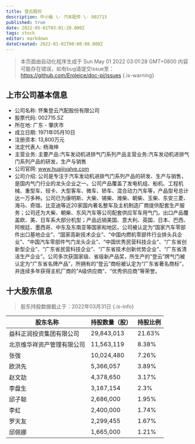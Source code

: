 ```yaml
---
title: 登云股份
description: 中小板 \- 汽车配件 \- 002715
published: true
date: 2022-05-01T03:01:28.000Z
tags: stock
editor: markdown
dateCreated: 2022-01-01T00:00:00.000Z
---
```


> 本页面由自动化程序生成于 Sun May 01 2022 03:01:28 GMT+0800
> 内容可能存在错误，如有bug请提交issue至：https://github.com/Eroleice/doc-pi/issues
{.is-warning}

## 上市公司基本信息
- 公司名称: 怀集登云汽配股份有限公司
- 股票代码: 002715.SZ
- 所在地: 广东 - 肇庆市
- 成立日期: 1971年05月10日
- 注册资本: 13,800万元
- 法定代表人: 杨海坤
- 主营业务: 主要产品:汽车发动机进排气门系列产品主营业务:汽车发动机进排气门系列产品的研发，生产与销售
- 公司官网: www.huaijivalve.com
- 公司介绍: 公司是专注于汽车发动机进排气门系列产品的研发、生产与销售，是国内气门行业的龙头企业之一。公司产品覆盖了发电机组、船机、工程机械、重型车、轻卡、大型客车、微车、轿车、混合动力汽车等，产品型号总计达一万多种。公司已为康明斯、大柴、锡柴、潍柴、朝柴、玉柴、东安三菱、海马、奇瑞、比亚迪等近20家国内著名整车及主机制造厂商提供配套生产服务；公司还为大柴、朝柴、东风汽车等公司配套供应军车用气门。出口产品覆盖欧、美、日车系大部分机型；产品远销美国、意大利、英国、日本、巴西、阿根廷、墨西哥、中东及东南亚等国家和地区。公司被认定为“国家汽车零部件出口基地企业”、“国家高新技术企业”、“中国内燃机零部件行业排头兵企业”、“中国汽车零部件气门龙头企业”、“中国优秀民营科技企业”、“广东省创新型企业”、“广东省民营科技企业”、“广东省技术创新优势企业”、“广东省清洁生产企业”。公司多次获国家级、省级新产品奖，所生产的“登云”牌气门被认定为“广东省名牌产品”，所拥有的“登云”商标被认定为“广东省著名商标”，并连续多年获得主机厂商的“A级供应商”、“优秀供应商”等荣誉。


## 十大股东信息
> 股东持股数据截止于：2022年03月31日
{.is-info}

| 股东名称 | 持股数量（股） | 持股比例 |
| --- | --- | --- |
| 益科正润投资集团有限公司 | 29,843,013 | 21.63% |
| 北京维华祥资产管理有限公司 | 11,563,119 | 8.38% |
| 张弢 | 10,024,480 | 7.26% |
| 欧洪先 | 5,366,057 | 3.89% |
| 赵文劼 | 4,378,650 | 3.17% |
| 李盘生 | 3,167,154 | 2.3% |
| 邱子聪 | 2,686,000 | 1.95% |
| 李虹 | 2,400,000 | 1.74% |
| 罗天友 | 2,299,455 | 1.67% |
| 邱佩娜 | 1,665,000 | 1.21% |





